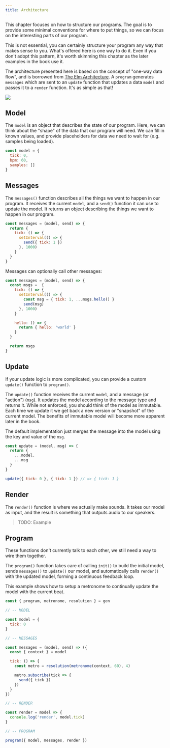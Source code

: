 ```yaml
---
title: Architecture
---
```


This chapter focuses on how to structure our programs. The goal is to provide
some minimal conventions for where to put things, so we can focus on the
interesting parts of our program.

This is not essential, you can certainly structure your program any way that
makes sense to you. What's offered here is one way to do it. Even if you don't
adopt this pattern, it's worth skimming this chapter as the later examples in
the book use it.

The architecture presented here is based on the concept of "one-way data flow",
and is borrowed from
[The Elm Architecture](https://guide.elm-lang.org/architecture/). A `program`
generates `messages` which are sent to an `update` function that updates a data
`model` and passes it to a `render` function. It's as simple as that!

![](/gen/img/architecture/one-way-data-flow.svg)

## Model

The `model` is an object that describes the state of our program. Here, we can
think about the "shape" of the data that our program will need. We can fill in
known values, and provide placeholders for data we need to wait for (e.g.
samples being loaded).

```js
const model = {
  tick: 0,
  bpm: 60,
  samples: []
}
```

## Messages

The `messages()` function describes all the things we want to happen in our
program. It receives the current `model`, and a `send()` function it can use to
update the model. It returns an object describing the things we want to happen
in our program.

```js
const messages = (model, send) => {
  return {
    tick: () => {
      setInterval(() => {
        send({ tick: 1 })
      }, 1000)
    }
  }
}
```

Messages can optionally call other messages:

```js
const messages = (model, send) => {
  const msgs =  {
    tick: () => {
      setInterval(() => {
        const msg = { tick: 1, ...msgs.hello() }
        send(msg)
      }, 1000)
    }

    hello: () => {
      return { hello: 'world' }
    }
  }

  return msgs
}
```

## Update

If your update logic is more complicated, you can provide a custom `update()`
function to `program()`.

The `update()` function receives the current `model`, and a message (or
"action") (`msg`). It updates the model according to the message type and
returns it. While not enforced, you should think of the model as immutable. Each
time we update it we get back a new version or "snapshot" of the current model.
The benefits of immutable model will become more apparent later in the book.

The default implementation just merges the message into the model using the key
and value of the `msg`.

```js
const update = (model, msg) => {
  return {
    ...model,
    ...msg
  }
}

update({ tick: 0 }, { tick: 1 }) // => { tick: 1 }
```

## Render

The `render()` function is where we actually make sounds. It takes our model as
input, and the result is something that outputs audio to our speakers.

> TODO: Example

## Program

These functions don't currently talk to each other, we still need a way to wire
them together.

The `program()` function takes care of calling `init()` to build the initial
model, sends `messages()` to `update()` our model, and automatically calls
`render()` with the updated model, forming a continuous feedback loop.

This example shows how to setup a metronome to continually update the model with
the current beat.

```js
const { program, metronome, resolution } = gen

// -- MODEL

const model = {
  tick: 0
}

// -- MESSAGES

const messages = (model, send) => ({
  const { context } = model

  tick: () => {
    const metro = resolution(metronome(context, 60), 4)

    metro.subscribe(tick => {
      send({ tick })
    })
  }
})

// -- RENDER

const render = model => {
  console.log('render', model.tick)
}

// -- PROGRAM

program({ model, messages, render })
```
